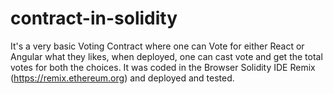 # contract-in-solidity
It's a very basic Voting Contract where one can Vote for either React or Angular what they likes, when deployed, one can cast vote and get the total votes for both the choices.
It was coded in the Browser Solidity IDE Remix (https://remix.ethereum.org) and deployed and tested.
